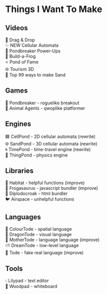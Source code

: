 # Things I Want To Make

## Videos
🐉 Drag & Drop<br>
✨ NEW Cellular Automata<br>
🤖 Pondbreaker Power-Ups<br>
🐸 Build-a-Frog<br>
⭐ Pond of Fame<br>
🌐 Tourism 3D<br>
🎩 Top 99 ways to make Sand<br>

## Games
🤖 Pondbreaker - roguelike breakout<br>
🚨 Animal Agents - qwoplike platformer<br>

## Engines
🟦 CellPond - 2D cellular automata (rewrite)<br>
🌐 SandPond - 3D cellular automata (rewrite)<br>
🌀 TimePond - time-travel engine (rewrite)<br>
💨 ThingPond - physics engine<br>

## Libraries
🌱 Habitat - helpful functions (improve)<br>
🦖 Frogasaurus - javascript bundler (improve)<br>
🦕 Diplodocroak - html bundler<br>
🐦 Airspace - unhelpful functions<br>

## Languages
🌈 ColourTode - spatial language<br>
🐉 DragonTode - visual language<br>
👑 MotherTode - language language (improve)<br>
⛅ DreamTode - low-level language<br>
🐸 Tode - fake real language (improve)<br>

## Tools
💧 Lilypad - text editor<br>
🌳 Woodpad - whiteboard<br>
